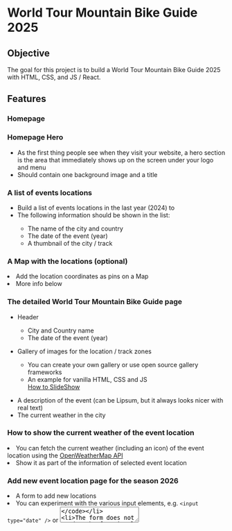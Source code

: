 <h1>World Tour Mountain Bike Guide 2025</h1>
<h2>Objective</h2>
<p>The goal for this project is to build a World Tour Mountain Bike Guide 2025 with HTML, CSS, and JS / React.</p>
<h2>Features</h2>
<h3>Homepage</h3>
<h3>Homepage Hero</h3>
<ul>
  <li>As the first thing people see when they visit your website, a hero section is the area that immediately shows up on the screen under your logo and menu</li>
  <li>Should contain one background image and a title</li>
</ul>
<h3>A list of events locations</h3>
<ul>
<li>Build a list of events locations in the last year (2024) to</li>
<li>The following information should be shown in the list:</li>
<ul>
<li>The name of the city and country</li>
<li>The date of the event (year)</li>
<li>A thumbnail of the city / track</li>
</ul>
</ul>
<h3>A Map with the locations (optional)</h3>
<li>Add the location coordinates as pins on a Map</li>
<li>More info below</li>

<h3>The detailed World Tour Mountain Bike Guide page</h3>
<ul>
<li>Header</li>
<ul>
<li>City and Country name</li>
<li>The date of the event (year)</li>
</ul>
</ul>
<ul>
<li>Gallery of images for the location / track zones</li>
<ul>
<li>You can create your own gallery or use open source gallery frameworks</li>
<li>An example for vanilla HTML, CSS and JS</li>
<a href="https://www.w3schools.com/howto/howto_js_slideshow.asp">How to SlideShow</a>
</ul>
</ul>
<ul>
<li>A description of the event (can be Lipsum, but it always looks nicer with real text)</li>
<li>The current weather in the city</li>
</ul>
<h3>How to show the current weather of the event location</h3>
<li>You can fetch the current weather (including an icon) of the event location using the <a href="https://openweathermap.org/api">OpenWeatherMap API</a></li>
<li>Show it as part of the information of selected event location</li>

<h3>Add new event location page for the season 2026</h3>
<li>A form to add new locations</li>
<li>You can experiment with the various input elements, e.g. <code>&lt;input type="date" /&gt;</code> or <code><textarea></code></li>
<li>The form does not need to be functional but when clicking submit a preview of the inserted data should be shown in the console log</li>



<h3>The Owner page</h3>
<li>A page to showcase the author of the event guide</li>
<li>Be as creative as you want :)</li>


<h2>Bonus tasks</h2>
<h3>JSON</h3>
<li>Create your own JSON file with all the blog data in the form of a Mock API</li>

<h3>Forecast</h3>
<li>Add the forecast for the next few days in the detail section of a event location</li>

<h3>Map</h3>
<li>So far, we have not played around with embedding a Map. If you want to, feel free to play around with a Map API and how to integrate it in your app. You could then show the event location on a map for every event location.</li>
<li>Feel free to use any Map APIs like Google Maps or MapBox</li>

<li><a href="https://developers.google.com/maps/documentation/javascript/overview?hl=pt-br">Google Maps API</a></li>
<li><a href="https://www.mapbox.com/">MapBox</a> I reccomend this one for easiness and good documentation</li>


<h2>Considerations</h2>
<li>The mockups provided are for example only, feel free to design/structure your site as you see fit;</li>
<li>Have responsiveness in mind, do your best to make your website look good in both Desktop and Mobile browsers;</li>
<li>When starting to implement, focus on creating the HTML and CSS first, JS becomes much simpler when you already have an UI to code for;</li>
<li>Style your website at will, feel free to use a CSS framework like Tailwind, Bulma or Bootstrap;</li>
<li>Use Wouter as the routing framework for React</li>
<li>You are allowed (and even encouraged) to ask your classmates for help or help them;</li>
<li>You can ask the teacher for support at any time</li>

<h2>Submission</h2>
<p></p>Submission deadline is on the <code>21st of December</code> to submit the project, send us an email with the following information:</p>
<ul>
<li>Project:</li>
<ul>
<li>Link to your project’s Github repository or Code Sandbox</li>
<li>A zip with the project is also acceptable</li>
</ul>
<li>Send it to Helder Pereira :]</li>
</ul>



